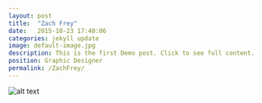 ```yaml
---
layout: post
title:  "Zach Frey"
date:   2015-10-23 17:40:06
categories: jekyll update
image: default-image.jpg
description: This is the first Demo post. Click to see full content.
position: Graphic Designer
permalink: /ZachFrey/
---
```


![alt text](http://127.0.0.1:4000/assets/images/default-image.jpg)

